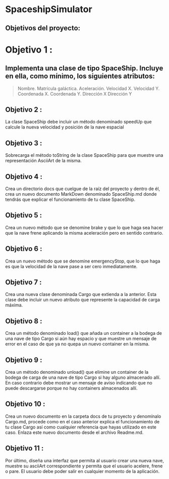 # SpaceshipSimulator 
##  Objetivos del proyecto:
# Objetivo 1 :
## Implementa una clase de tipo SpaceShip. Incluye en ella, como mínimo, los siguientes atributos: 
> Nombre.
Matrícula galáctica.
Aceleración.
Velocidad X.
Velocidad Y.
Coordenada X.
Coordenada Y.
Dirección X
Dirección Y
## Objetivo 2 :
 La clase SpaceShip debe incluir un método denominado speedUp que calcule la nueva velocidad y posición de la nave espacial
## Objetivo 3 :
 Sobrecarga el método toString de la clase SpaceShip para que muestre una representación AsciiArt de la misma.
## Objetivo 4 :
 Crea un directorio docs que cuelgue de la raíz del proyecto y dentro de él, crea un nuevo documento MarkDown denominado SpaceShip.md donde tendrás que explicar el funcionamiento de tu clase SpaceShip.
## Objetivo 5 :
 Crea un nuevo método que se denomine brake y que lo que haga sea hacer que la nave frene aplicando la misma aceleración pero en sentido contrario.
## Objetivo 6 :
Crea un nuevo método que se denomine emergencyStop, que lo que haga es que la velocidad de la nave pase a ser cero inmediatamente.
## Objetivo 7 :
 Crea una nueva clase denominada Cargo que extienda a la anterior. Esta clase debe incluir un nuevo atributo que represente la capacidad de carga máxima.
## Objetivo 8 :
 Crea un método denominado load() que añada un container a la bodega de una nave de tipo Cargo si aún hay espacio y que muestre un mensaje de error en el caso de que ya no quepa un nuevo container en la misma.
## Objetivo 9 :
 Crea un método denominado unload() que elimine un container de la bodega de carga de una nave de tipo Cargo si hay alguno almacenado allí. En caso contrario debe mostrar un mensaje de aviso indicando que no puede descargarse porque no hay containers almacenados allí.
## Objetivo 10 :
 Crea un nuevo documento en la carpeta docs de tu proyecto y denomínalo Cargo.md, procede como en el caso anterior explica el funcionamiento de tu clase Cargo así como cualquier referencia que hayas utilizado en este caso. Enlaza este nuevo documento desde el archivo Readme.md.
## Objetivo 11 :
 Por último, diseña una interfaz que permita al usuario crear una nueva nave, muestre su asciiArt correspondiente y permita que el usuario acelere, frene o pare. El usuario debe poder salir en cualquier momento de la aplicación.
